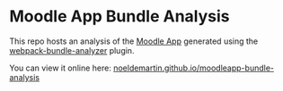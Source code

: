 # Moodle App Bundle Analysis

This repo hosts an analysis of the [Moodle App](https://github.com/moodlehq/moodleapp) generated using the [webpack-bundle-analyzer](https://www.npmjs.com/package/webpack-bundle-analyzer) plugin.

You can view it online here: [noeldemartin.github.io/moodleapp-bundle-analysis](https://noeldemartin.github.io/moodleapp-bundle-analysis)
